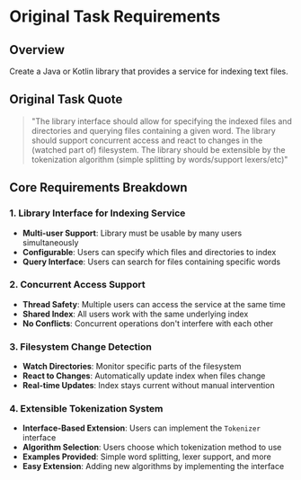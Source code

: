 # Original Task Requirements

## Overview
Create a Java or Kotlin library that provides a service for indexing text files.

## Original Task Quote
> "The library interface should allow for specifying the indexed files and directories and querying files containing a given word. The library should support concurrent access and react to changes in the (watched part of) filesystem. The library should be extensible by the tokenization algorithm (simple splitting by words/support lexers/etc)"

## Core Requirements Breakdown

### 1. **Library Interface for Indexing Service**
- **Multi-user Support**: Library must be usable by many users simultaneously
- **Configurable**: Users can specify which files and directories to index
- **Query Interface**: Users can search for files containing specific words

### 2. **Concurrent Access Support**
- **Thread Safety**: Multiple users can access the service at the same time
- **Shared Index**: All users work with the same underlying index
- **No Conflicts**: Concurrent operations don't interfere with each other

### 3. **Filesystem Change Detection**
- **Watch Directories**: Monitor specific parts of the filesystem
- **React to Changes**: Automatically update index when files change
- **Real-time Updates**: Index stays current without manual intervention

### 4. **Extensible Tokenization System**
- **Interface-Based Extension**: Users can implement the `Tokenizer` interface
- **Algorithm Selection**: Users choose which tokenization method to use
- **Examples Provided**: Simple word splitting, lexer support, and more
- **Easy Extension**: Adding new algorithms by implementing the interface
